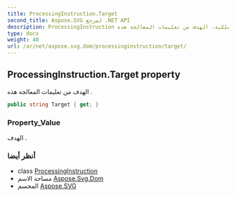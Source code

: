 ```yaml
---
title: ProcessingInstruction.Target
second_title: Aspose.SVG لمرجع .NET API
description: ProcessingInstruction ملكية. الهدف من تعليمات المعالجة هذه .
type: docs
weight: 40
url: /ar/net/aspose.svg.dom/processinginstruction/target/
---
```

## ProcessingInstruction.Target property

الهدف من تعليمات المعالجة هذه .

```csharp
public string Target { get; }
```

### Property_Value

الهدف .

### أنظر أيضا

* class [ProcessingInstruction](../)
* مساحة الاسم [Aspose.Svg.Dom](../../processinginstruction/)
* المجسم [Aspose.SVG](../../../)


